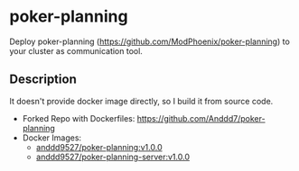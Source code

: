 # poker-planning

Deploy poker-planning (<https://github.com/ModPhoenix/poker-planning>) to your cluster as communication tool.

## Description

It doesn't provide docker image directly, so I build it from source code.

- Forked Repo with Dockerfiles: <https://github.com/Anddd7/poker-planning>
- Docker Images:
  - [anddd9527/poker-planning:v1.0.0](https://hub.docker.com/repository/docker/anddd9527/poker-planning)
  - [anddd9527/poker-planning-server:v1.0.0](https://hub.docker.com/repository/docker/anddd9527/poker-planning-server)
